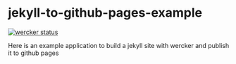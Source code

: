 jekyll-to-github-pages-example
==============================

[![wercker status](https://app.wercker.com/status/817fc3267e9c0cded1d16647f626fb56/m "wercker status")](https://app.wercker.com/project/bykey/817fc3267e9c0cded1d16647f626fb56)

Here is an example application to build a jekyll site with wercker and publish it to github pages
